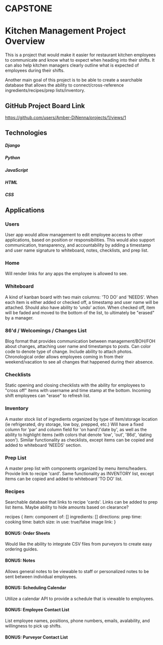 # CAPSTONE 

# Kitchen Management Project Overview

This is a project that would make it easier for restaurant kitchen employees to communicate and know what to expect when heading into their shifts. It can also help kitchen managers clearly outline what is expected of employees during their shifts. 

Another main goal of this project is to be able to create a searchable database that allows the ability to connect/cross-reference ingredients/recipes/prep lists/inventory.

## GitHub Project Board Link

https://github.com/users/Amber-DiNenna/projects/1/views/1

## Technologies 

##### Django
##### Python
##### JavaScript
##### HTML
##### CSS

## Applications

### Users

User app would allow management to edit employee access to other applications, based on position or responsibilities. This would also support communication, transparency, and accountability by adding a timestamp and user name signature to whiteboard, notes, checklists, and prep list.

### Home

Will render links for any apps the employee is allowed to see. 

### Whiteboard

A kind of kanban board with two main columns: 'TO DO' and 'NEEDS'. When each item is either added or checked off, a timestamp and user name will be attached. Should also have ability to 'undo' action. When checked off, item will be faded and moved to the bottom of the list, to ultimately be "erased" by a manager. 

### 86'd / Welcomings / Changes List

Blog format that provides communication between management/BOH/FOH about changes, attaching user name and timestamps to posts. Can color code to denote type of change. Include ability to attach photos. Chronological order allows employees coming in from their weekend/vacation to see all changes that happened during their absence.

### Checklists

Static opening and closing checklists with the ability for employees to "cross off" items with username and time stamp at the bottom. Incoming shift employees can "erase" to refresh list.

### Inventory

A master stock list of ingredients organized by type of item/storage location (ie refrigerated, dry storage, low boy, prepped, etc.) Will have a fixed column for 'par' and column field for 'on hand'/'date by', as well as the ability to highlight items (with colors that denote 'low', 'out', '86d', 'dating soon'). Similar functionality as checklists, except items can be copied and added to whiteboard 'NEEDS' section.  

### Prep List

A master prep list with components organized by menu items/headers. Provide link to recipe 'card'. Same functionality as INVENTORY list, except items can be copied and added to whiteboard 'TO DO' list.

### Recipes

Searchable database that links to recipe 'cards'. Links can be added to prep list items. Maybe ability to hide amounts based on clearance?

recipes {
   item:
   component of: []
   ingredients: []
   directions:
   prep time:
   cooking time:
   batch size:
   in use: true/false
   image link: 
}

#### BONUS: Order Sheets

Would like the ability to integrate CSV files from purveyors to create easy ordering guides.

#### BONUS: Notes

Allows general notes to be viewable to staff or personalized notes to be sent between individual employees.

#### BONUS: Scheduling Calendar

Utilize a calendar API to provide a schedule that is viewable to employees.

#### BONUS: Employee Contact List

List employee names, positions, phone numbers, emails, avalability, and willingness to pick up shifts.

#### BONUS: Purveyor Contact List
